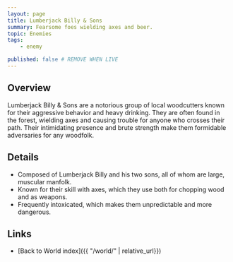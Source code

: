 ```yaml
---
layout: page
title: Lumberjack Billy & Sons
summary: Fearsome foes wielding axes and beer.
topic: Enemies
tags:
    - enemy

published: false # REMOVE WHEN LIVE
---
```


## Overview

Lumberjack Billy & Sons are a notorious group of local woodcutters known for their aggressive behavior and heavy drinking. They are often found in the forest, wielding axes and causing trouble for anyone who crosses their path. Their intimidating presence and brute strength make them formidable adversaries for any woodfolk.

## Details

- Composed of Lumberjack Billy and his two sons, all of whom are large, muscular manfolk.
- Known for their skill with axes, which they use both for chopping wood and as weapons.
- Frequently intoxicated, which makes them unpredictable and more dangerous.

## Links

- [Back to World index]({{ "/world/" | relative_url}})

